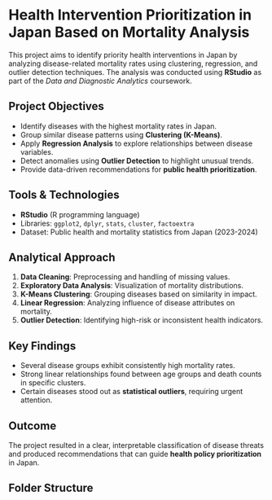# Health Intervention Prioritization in Japan Based on Mortality Analysis

This project aims to identify priority health interventions in Japan by analyzing disease-related mortality rates using clustering, regression, and outlier detection techniques. The analysis was conducted using **RStudio** as part of the *Data and Diagnostic Analytics* coursework.

## Project Objectives

- Identify diseases with the highest mortality rates in Japan.
- Group similar disease patterns using **Clustering (K-Means)**.
- Apply **Regression Analysis** to explore relationships between disease variables.
- Detect anomalies using **Outlier Detection** to highlight unusual trends.
- Provide data-driven recommendations for **public health prioritization**.

## Tools & Technologies

- **RStudio** (R programming language)
- Libraries: `ggplot2`, `dplyr`, `stats`, `cluster`, `factoextra`
- Dataset: Public health and mortality statistics from Japan (2023-2024)

## Analytical Approach

1. **Data Cleaning**: Preprocessing and handling of missing values.
2. **Exploratory Data Analysis**: Visualization of mortality distributions.
3. **K-Means Clustering**: Grouping diseases based on similarity in impact.
4. **Linear Regression**: Analyzing influence of disease attributes on mortality.
5. **Outlier Detection**: Identifying high-risk or inconsistent health indicators.

## Key Findings

- Several disease groups exhibit consistently high mortality rates.
- Strong linear relationships found between age groups and death counts in specific clusters.
- Certain diseases stood out as **statistical outliers**, requiring urgent attention.

## Outcome

The project resulted in a clear, interpretable classification of disease threats and produced recommendations that can guide **health policy prioritization** in Japan.

## Folder Structure

